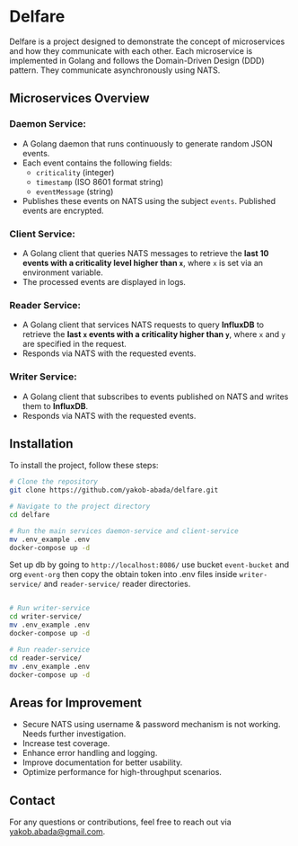 # Delfare

Delfare is a project designed to demonstrate the concept of microservices and how they communicate with each other. Each microservice is implemented in Golang and follows the Domain-Driven Design (DDD) pattern. They communicate asynchronously using NATS.

## Microservices Overview

### Daemon Service:
- A Golang daemon that runs continuously to generate random JSON events.
- Each event contains the following fields:
    - `criticality` (integer)
    - `timestamp` (ISO 8601 format string)
    - `eventMessage` (string)
- Publishes these events on NATS using the subject `events`. Published events are encrypted.

### Client Service:
- A Golang client that queries NATS messages to retrieve the **last 10 events with a criticality level higher than `x`**, where `x` is set via an environment variable.
- The processed events are displayed in logs.

### Reader Service:
- A Golang client that services NATS requests to query **InfluxDB** to retrieve the **last `x` events with a criticality higher than `y`**, where `x` and `y` are specified in the request.
- Responds via NATS with the requested events.

### Writer Service:
- A Golang client that subscribes to events published on NATS and writes them to **InfluxDB**.
- Responds via NATS with the requested events.

## Installation
To install the project, follow these steps:

```bash
# Clone the repository
git clone https://github.com/yakob-abada/delfare.git

# Navigate to the project directory
cd delfare

# Run the main services daemon-service and client-service
mv .env_example .env
docker-compose up -d
```

Set up db by going to `http://localhost:8086/` use bucket `event-bucket` and org `event-org` then copy the obtain token into .env files inside 
`writer-service/` and `reader-service/` reader directories.

```bash

# Run writer-service
cd writer-service/ 
mv .env_example .env
docker-compose up -d

# Run reader-service
cd reader-service/
mv .env_example .env
docker-compose up -d
```

## Areas for Improvement
- Secure NATS using username & password mechanism is not working. Needs further investigation.
- Increase test coverage.
- Enhance error handling and logging.
- Improve documentation for better usability.
- Optimize performance for high-throughput scenarios.

## Contact
For any questions or contributions, feel free to reach out via yakob.abada@gmail.com.
